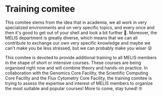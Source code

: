# Training comitee

This comitee stems from the idea that in academia, we all work in very specialized environments and on very specific topics, and every once and then it's good to get out of your shell and look a bit further 🐌. Moreover, the MELIS department is greatly diverse, which means that we can all contribute  to exchange our own very specific knowledge and maybe we can't make you be less stressed, but we can probably make you wiser 😜   
  
This comitee is devoted to provide additional training to all MELIS members in the shape of short or intensive courses. These courses are being organised right now and will combine theory and hands-on practice. In collaboration with the Genomics Core Facility, the Scientific Computing Core Facility and the Flux Cytometry Core Facility, the training comitee is trying to assess the expertise and interest of MELIS members to organize the most suitable and popular courses! More to come, stay tuned! 🤓
